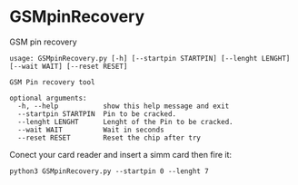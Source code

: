 # GSMpinRecovery
GSM pin recovery

```
usage: GSMpinRecovery.py [-h] [--startpin STARTPIN] [--lenght LENGHT] [--wait WAIT] [--reset RESET]

GSM Pin recovery tool

optional arguments:
  -h, --help           show this help message and exit
  --startpin STARTPIN  Pin to be cracked.
  --lenght LENGHT      Lenght of the Pin to be cracked.
  --wait WAIT          Wait in seconds
  --reset RESET        Reset the chip after try
```

Conect your card reader and insert a simm card then fire it:
```
python3 GSMpinRecovery.py --startpin 0 --lenght 7
```
